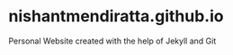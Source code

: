 nishantmendiratta.github.io
===========================

Personal Website created with the help of Jekyll and Git 
